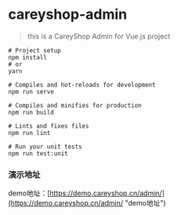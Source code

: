 # careyshop-admin

> this is a CareyShop Admin for Vue.js project

```
# Project setup
npm install
# or
yarn

# Compiles and hot-reloads for development
npm run serve

# Compiles and minifies for production
npm run build

# Lints and fixes files
npm run lint

# Run your unit tests
npm run test:unit
```

### 演示地址
demo地址：[https://demo.careyshop.cn/admin/](https://demo.careyshop.cn/admin/ "demo地址")
